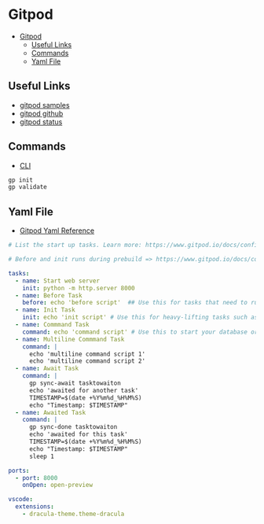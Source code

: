 # Gitpod

- [Gitpod](#gitpod)
  - [Useful Links](#useful-links)
  - [Commands](#commands)
  - [Yaml File](#yaml-file)


## Useful Links

- [gitpod samples](https://github.com/gitpod-samples)
- [gitpod github](https://github.com/gitpod-io)
- [gitpod status](https://www.gitpodstatus.com/)

## Commands

- [CLI](https://www.gitpod.io/docs/references/gitpod-cli)

```bash
gp init
gp validate
```

## Yaml File

- [Gitpod Yaml Reference](https://www.gitpod.io/docs/references/gitpod-yml)


```yaml
# List the start up tasks. Learn more: https://www.gitpod.io/docs/configure/workspaces/tasks

# Before and init runs during prebuild => https://www.gitpod.io/docs/configure/projects/prebuilds

tasks:
  - name: Start web server
    init: python -m http.server 8000
  - name: Before Task 
    before: echo 'before script'  ## Use this for tasks that need to run before init and before command. For example, customize the terminal or install global project dependencies.
  - name: Init Task
    init: echo 'init script' # Use this for heavy-lifting tasks such as downloading dependencies or compiling source code.
  - name: Commmand Task
    command: echo 'command script' # Use this to start your database or development server.
  - name: Multiline Commmand Task
    command: |
      echo 'multiline command script 1' 
      echo 'multiline command script 2' 
  - name: Await Task
    command: |
      gp sync-await tasktowaiton
      echo 'awaited for another task'
      TIMESTAMP=$(date +%Y%m%d_%H%M%S)
      echo "Timestamp: $TIMESTAMP"
  - name: Awaited Task
    command: |
      gp sync-done tasktowaiton
      echo 'awaited for this task'
      TIMESTAMP=$(date +%Y%m%d_%H%M%S)
      echo "Timestamp: $TIMESTAMP"
      sleep 1

ports:
  - port: 8000
    onOpen: open-preview

vscode:
  extensions:
    - dracula-theme.theme-dracula

```